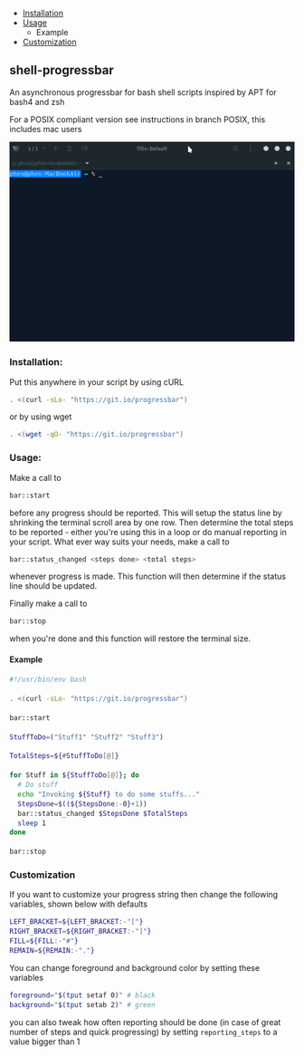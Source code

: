 <!-- MarkdownTOC -->

- [Installation](#installation)
- [Usage](#usage)
  - Example
- [Customization](#customization)

<!-- /MarkdownTOC -->
## shell-progressbar
An asynchronous progressbar for bash shell scripts inspired by APT for bash4 and zsh

For a POSIX compliant version see instructions in branch POSIX, this includes mac users

![bar](https://raw.githubusercontent.com/phenonymous/shell-progressbar/master/images/progressbar.gif)

### Installation:

Put this anywhere in your script by using cURL

```sh
. <(curl -sLo- "https://git.io/progressbar")
```
or by using wget

```sh
. <(wget -qO- "https://git.io/progressbar")
```

### Usage:

Make a call to

```sh
bar::start
```
before any progress should be reported. This will setup the status line by shrinking the terminal scroll area by one row.
Then determine the total steps to be reported - either you're using this in a loop or do manual reporting in your script. What ever way suits your needs, make a call to

```sh
bar::status_changed <steps done> <total steps>
```
whenever progress is made. This function will then determine if the status line should be updated.

Finally make a call to

```sh
bar::stop
```
when you're done and this function will restore the terminal size.

#### Example

```sh
#!/usr/bin/env bash

. <(curl -sLo- "https://git.io/progressbar")

bar::start

StuffToDo=("Stuff1" "Stuff2" "Stuff3")

TotalSteps=${#StuffToDo[@]}

for Stuff in ${StuffToDo[@]}; do
  # Do stuff
  echo "Invoking ${Stuff} to do some stuffs..."
  StepsDone=$((${StepsDone:-0}+1))
  bar::status_changed $StepsDone $TotalSteps
  sleep 1
done

bar::stop
```

### Customization

If you want to customize your progress string then change the following variables, shown below with defaults

```sh
LEFT_BRACKET=${LEFT_BRACKET:-"["}
RIGHT_BRACKET=${RIGHT_BRACKET:-"]"}
FILL=${FILL:-"#"}
REMAIN=${REMAIN:-"."}
```
You can change foreground and background color by setting these variables
```sh
foreground="$(tput setaf 0)" # black
background="$(tput setab 2)" # green
```
you can also tweak how often reporting should be done (in case of great number of steps and quick progressing) by setting `reporting_steps` to a value bigger than 1
